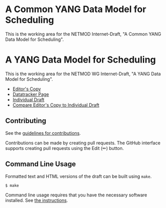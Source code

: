 # A Common YANG Data Model for Scheduling

This is the working area for the NETMOD Internet-Draft, "A Common YANG Data Model for Scheduling".


# A YANG Data Model for Scheduling 

This is the working area for the NETMOD WG Internet-Draft, "A YANG Data Model for Scheduling".

* [Editor's Copy](https://htmlpreview.github.io/?https://github.com/netmod-wg/schedule-yang/blob/gh-pages/draft-ietf-netmod-schedule-yang.html)
* [Datatracker Page](https://datatracker.ietf.org/doc/draft-ietf-netmod-schedule-yang)
* [Individual Draft](https://datatracker.ietf.org/doc/html/draft-ietf-netmod-schedule-yang)
* [Compare Editor's Copy to Individual Draft](https://netmod-wg.github.io/schedule-yang/#go.draft-ietf-netmod-schedule-yang.diff)

## Contributing

See the
[guidelines for contributions](https://github.com/netmod-wg/schedule-yang/blob/main/CONTRIBUTING.md).

Contributions can be made by creating pull requests.
The GitHub interface supports creating pull requests using the Edit (✏) button.


## Command Line Usage

Formatted text and HTML versions of the draft can be built using `make`.

```sh
$ make
```

Command line usage requires that you have the necessary software installed.  See
[the instructions](https://github.com/martinthomson/i-d-template/blob/main/doc/SETUP.md).


